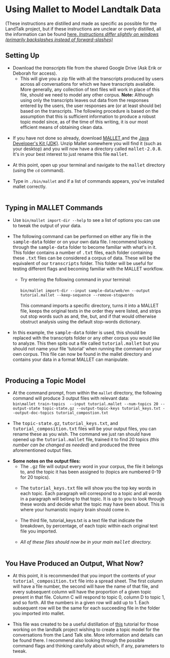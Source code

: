 <!DOCTYPE HTML>
<html>
<head>
	<meta charset="utf-8">
</head>
<h1>Using Mallet to Model Landtalk Data</h1>
<p>(These instructions are distilled and made as specific as possible for the LandTalk project, but if these instructions are unclear or overly distilled, all the information can be found <a href= "https://programminghistorian.org/en/lessons/topic-modeling-and-mallet#your-first-topic-model)">here. <em>Instructions differ slightly on windows (primarily backslashes instead of forward-slashes)</em></a></p>
<h2>Setting Up</h2>
<ul>
	<li>Download the <em>transcripts</em> file from the shared Google Drive (Ask Erik or Deborah for access). 
		<ul>
			<li>This will give you a zip file with all the transcripts produced by users across all conversations for which we have transcripts available. More generally, any collection of text files will work in place of this file, should we need to model any other corpus. <b>Note:</b> Although using only the transcripts leaves out data from the responses entered by the users, the user responses are (or at least should be) based on the transcripts. The following procedure is based on the assumption that this is sufficient information to produce a robust topic model since, as of the time of this writing, it is our most efficient means of obtaining clean data.</li>
		</ul>
	</li><br>
	<li>If you have not done so already, download <a href = "http://mallet.cs.umass.edu/download.php"> MALLET </a> and the <a href="https://www.oracle.com/technetwork/java/javase/downloads/index.html"> Java Developer's Kit (JDK)</a>. Unzip Mallet somewhere you will find it (such as your desktop) and you will now have a directory called <kbd>mallet-2.0.8</kbd>. It's in your best interest to just rename this file <kbd>mallet</kbd>.</li><br>
	<li>At this point, open up your terminal and navigate to the <kbd>mallet</kbd> directory (using the <code>cd</code> command).</li><br>
	<li>Type in <code>./bin/mallet</code> and if a list of commands appears, you've installed mallet correctly.</li><br>
</ul>

<h2>Typing in MALLET Commands</h2>
<ul>
	<li>Use <code>bin/mallet import-dir --help</code> to see a list of options you can use to tweak the output of your data.</li><br>
	<li>The following command can be performed on either any file in the <kbd>sample-data</kbd> folder or on your own data file. I recommend looking through the <kbd>sample-data</kbd> folder to become familiar with what's in it. This folder contains a number of <kbd>.txt</kbd> files, each folder containing these <kbd>.txt</kbd> files can be considered a corpus of data. These will be the equivalent of our <kbd>transcripts</kbd> folder. This folder will be useful for testing different flags and becoming familiar with the MALLET workflow.
		<ul><br>
			<li>Try entering the following command in your terminal: <br><br> <code>bin/mallet import-dir --input sample-data/web/en --output tutorial.mallet --keep-sequence --remove-stopwords</code> <br><br> This command imports a specific directory, turns it into a MALLET file, keeps the original texts in the order they were listed, and strips out stop words such as and, the, but, and if that would otherwise obstruct analysis using the default stop-words dictionary.</li>
		</ul>
	</li><br>
	<li> In this example, the <kbd>sample-data</kbd> folder is used, this should be replaced with the transcripts folder or any other corpus you would like to analyze. This then spits out a file called <kbd>tutorial.mallet</kbd> but you should not name your file 'tutorial' when running the command on your own corpus. This file can now be found in the mallet directory and contains your data in a format MALLET can manipulate.</li><br>
</ul>

<h2>Producing a Topic Model</h2>
<ul>
	<li>At the command prompt, from within the <code>mallet</code> directory, the following command will produce 3 output files with relevant data:<br><code>bin\mallet train-topics  --input tutorial.mallet --num-topics 20 --output-state topic-state.gz --output-topic-keys tutorial_keys.txt --output-doc-topics tutorial_compostion.txt </code></li><br>
	<li>The <kbd>topic-state.gz</kbd>, <kbd>tutorial_keys.txt</kbd>, and <kbd>tutorial_composition.txt</kbd> files will be your output files, you can rename these as you wish. The command we just ran should have opened up the <kbd>tutorial.mallet</kbd> file, trained it to find 20 topics <em>(this number can be changed as needed)</em> and produced the three aforementioned output files.</li><br>
	<li><b>Some notes on the output files: </b><br>
		<ul>
			<li>The <kbd>.gz</kbd> file will output every word in your corpus, the file it belongs to, and the topic it has been assigned to (topics are numbered 0-19 for 20 topics).</li><br>
			<li>The <kbd>tutorial_keys.txt</kbd> file will show you the top key words in each topic. Each paragraph will correspond to a topic and all words in a paragraph will belong to that topic. It is up to you to look through these words and decide what the topic may have been about. This is where your humanistic inquiry brain should come in.</li><br>
			<li>The third file, tutorial_keys.txt is a text file that indicate the breakdown, by percentage, of each topic within each original text file you imported.</li><br>
			<li><em>All of these files should now be in your main <kbd>mallet</kbd> directory.</em></li><br>
		</ul>
	</li>
</ul>


<h2>You Have Produced an Output, What Now?</h2>
<ul>
	<li>At this point, it is recommended that you import the contents of your <kbd>tutorial_composition.txt</kbd> file into a spread sheet. The first column will have a file number, the second will have the name of that file, and every subsequent column will have the proportion of a given topic present in that file. Column C will respond to topic 0, column D to topic 1, and so forth. All the numbers in a given row will add up to 1. Each subsequent row will be the same for each succeeding file in the folder you imported into mallet.</li><br>
	<li>This file was created to be a useful distillation of <a href="https://programminghistorian.org/en/lessons/topic-modeling-and-mallet#your-first-topic-model">this</a> tutorial for those working on the landtalk project wishing to create a topic model for the conversations from the Land Talk site. More information and details can be found there. I recommend also looking through the possible command flags and thinking carefully about which, if any, parameters to tweak. </li>
</ul>
</html>

